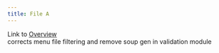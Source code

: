 ```yaml
---
title: File A
---
```

Link to [Overview](../overview)  
corrects menu file filtering and remove soup gen in validation module
